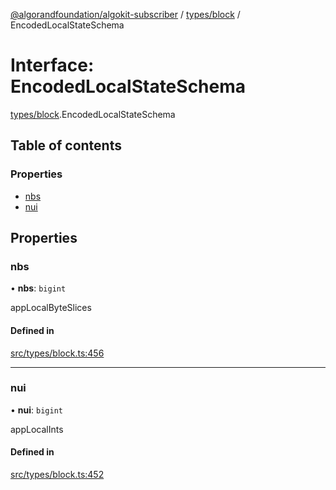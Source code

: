 [@algorandfoundation/algokit-subscriber](../README.md) / [types/block](../modules/types_block.md) / EncodedLocalStateSchema

# Interface: EncodedLocalStateSchema

[types/block](../modules/types_block.md).EncodedLocalStateSchema

## Table of contents

### Properties

- [nbs](types_block.EncodedLocalStateSchema.md#nbs)
- [nui](types_block.EncodedLocalStateSchema.md#nui)

## Properties

### nbs

• **nbs**: `bigint`

appLocalByteSlices

#### Defined in

[src/types/block.ts:456](https://github.com/algorandfoundation/algokit-subscriber-ts/blob/main/src/types/block.ts#L456)

___

### nui

• **nui**: `bigint`

appLocalInts

#### Defined in

[src/types/block.ts:452](https://github.com/algorandfoundation/algokit-subscriber-ts/blob/main/src/types/block.ts#L452)
